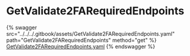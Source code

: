 # GetValidate2FARequiredEndpoints

{% swagger src="../../../.gitbook/assets/GetValidate2FARequiredEndpoints.yaml" path="GetValidate2FARequiredEndpoints" method="get" %}
[GetValidate2FARequiredEndpoints.yaml](../../../.gitbook/assets/GetValidate2FARequiredEndpoints.yaml)
{% endswagger %}
